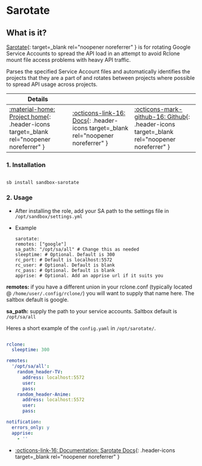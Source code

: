 # Sarotate

## What is it?

[Sarotate](https://github.com/saltydk/SARotate){: target=_blank rel="noopener noreferrer" } is for rotating Google Service Accounts to spread the API load in an attempt to avoid Rclone mount file access problems with heavy API traffic.

Parses the specified Service Account files and automatically identifies the projects that they are a part of and rotates between projects where possible to spread API usage across projects.

| Details     |             |             |
|-------------|-------------|-------------|
| [:material-home: Project home](https://github.com/saltydk/SARotate){: .header-icons target=_blank rel="noopener noreferrer" } | [:octicons-link-16: Docs](https://github.com/saltydk/SARotate#configuration){: .header-icons target=_blank rel="noopener noreferrer" } | [:octicons-mark-github-16: Github](https://github.com/saltydk/SARotate){: .header-icons target=_blank rel="noopener noreferrer" }|

### 1. Installation

``` shell

sb install sandbox-sarotate

```

### 2. Usage

- After installing the role, add your SA path to the settings file in `/opt/sandbox/settings.yml`

- Example

  ``` { .yaml}
  sarotate: 
  remotes: ["google"]
  sa_path: "/opt/sa/all" # Change this as needed
  sleeptime: # Optional. Default is 300
  rc_port: # Default is localhost:5572
  rc_user: # Optional. Default is blank
  rc_pass: # Optional. Default is blank
  apprise: # Optional. Add an apprise url if it suits you

  ```

**remotes:** if you have a different union in your rclone.conf (typically located @ `/home/user/.config/rclone/`) you will want to supply that name here. The saltbox default is google.

**sa_path:** supply the path to your service accounts. Saltbox default is `/opt/sa/all`

Heres a short example of the `config.yaml` in `/opt/sarotate/`.

```yaml

rclone:
  sleeptime: 300

remotes:
  '/opt/sa/all':
    random_header-TV:
      address: localhost:5572
      user:
      pass:
    random_header-Anime:
      address: localhost:5572
      user:
      pass:

notification:
  errors_only: y
  apprise:
    - ''

```

- [:octicons-link-16: Documentation: Sarotate Docs](https://github.com/saltydk/SARotate){: .header-icons target=_blank rel="noopener noreferrer" }
